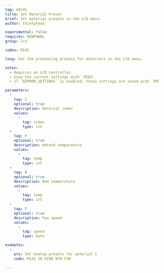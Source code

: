 ```yaml
---
tag: m0145
title: Set Material Preset
brief: Set material presets in the LCD menu.
author: thinkyhead

experimental: false
requires: NEWPANEL
group: lcd

codes: M145

long: Set the preheating presets for materials in the LCD menu.

notes:
  - Requires an LCD controller.
  - View the current settings with `M503`.
  - If `EEPROM_SETTINGS` is enabled, these settings are saved with `M500`, loaded with `M501`, and reset with `M502`.

parameters:
  -
    tag: S
    optional: true
    description: Material index
    values:
      -
        tag: index
        type: int
  -
    tag: H
    optional: true
    description: Hotend temperature
    values:
      -
        tag: temp
        type: int
  -
    tag: B
    optional: true
    description: Bed temperature
    values:
      -
        tag: temp
        type: int
  -
    tag: F
    optional: true
    description: Fan speed
    values:
      -
        tag: speed
        type: byte

examples:
  -
    pre: Set heatup presets for material 1
    code: M145 S0 H190 B70 F50

---
```


